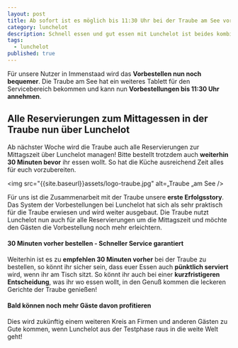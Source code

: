 ```yaml
---
layout: post
title: Ab sofort ist es möglich bis 11:30 Uhr bei der Traube am See vorbestellen!
category: lunchelot
description: Schnell essen und gut essen mit Lunchelot ist beides kombinierbar.
tags:
  - lunchelot
published: true
---
```

Für unsere Nutzer in Immenstaad wird das __Vorbestellen nun noch bequemer__. Die Traube am See hat ein weiteres Tablett für den Servicebereich bekommen und kann nun __Vorbestellungen bis 11:30 Uhr annehmen__. 

## Alle Reservierungen zum Mittagessen in der Traube nun über Lunchelot

Ab nächster Woche wird die Traube auch alle Reservierungen zur Mittagszeit über Lunchelot managen! Bitte bestellt trotzdem auch __weiterhin 30 Minuten bevor__ ihr essen wollt. So hat die Küche ausreichend Zeit alles für euch vorzubereiten.

<img src="{{site.baseurl}}assets/logo-traube.jpg" alt=„Traube „am See />

<!-- more -->

Für uns ist die Zusammenarbeit mit der Traube unsere __erste Erfolgsstory__. Das System der Vorbestellungen bei Lunchelot hat sich als sehr praktisch für die Traube erwiesen und wird weiter ausgebaut. Die Traube nutzt Lunchelot nun auch für alle Reservierungen um die Mittagszeit und möchte den Gästen die Vorbestellung noch mehr erleichtern. 

#### 30 Minuten vorher bestellen - Schneller Service garantiert

Weiterhin ist es zu __empfehlen 30 Minuten vorher__ bei der Traube zu bestellen, so könnt ihr sicher sein, dass euer Essen auch __pünktlich serviert__ wird, wenn ihr am Tisch sitzt. So könnt ihr auch bei einer __kurzfristigeren Entscheidung__, was ihr wo essen wollt, in den Genuß kommen die leckeren Gerichte der Traube genießen! 

#### Bald können noch mehr Gäste davon profitieren

Dies wird zukünftig einem weiteren Kreis an Firmen und anderen Gästen zu Gute kommen, wenn Lunchelot aus der Testphase raus in die weite Welt geht! 
